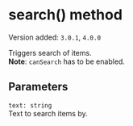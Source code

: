 # search() method

Version added: `3.0.1`, `4.0.0`

Triggers search of items.  
**Note**: `canSearch` has to be enabled.

## Parameters

`text: string`  
Text to search items by.
